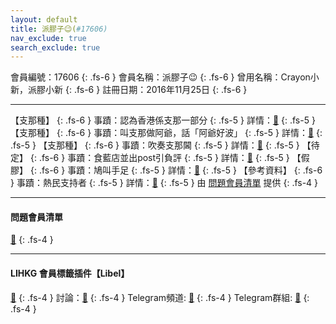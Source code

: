 ```yaml
---
layout: default
title: 派膠子😉(#17606)
nav_exclude: true
search_exclude: true
---
```


會員編號：17606
{: .fs-6 }
會員名稱：派膠子😉
{: .fs-6 }
曾用名稱：Crayon小新，派膠小新
{: .fs-6 }
註冊日期：2016年11月25日
{: .fs-6 }

---

<div class="code-example" markdown="1">

【支那種】
{: .fs-6 }
事蹟：認為香港係支那一部分
{: .fs-5 }
詳情：[🔗](https://lih.kg/hEOvjT)
{: .fs-5 }
【支那種】
{: .fs-6 }
事蹟：叫支那做阿爺，話「阿爺好波」
{: .fs-5 }
詳情：[🔗](https://lih.kg/icrPuT)
{: .fs-5 }
【支那種】
{: .fs-6 }
事蹟：吹奏支那閪
{: .fs-5 }
詳情：[🔗](https://lih.kg/bbKnwbV)
{: .fs-5 }
【待定】
{: .fs-6 }
事蹟：食藍店並出post引負評
{: .fs-5 }
詳情：[🔗](https://lih.kg/2414175)
{: .fs-5 }
【假膠】
{: .fs-6 }
事蹟：鳩叫手足
{: .fs-5 }
詳情：[🔗](https://lih.kg/bfNKinV)
{: .fs-5 }
【參考資料】
{: .fs-6 }
事蹟：熱民支持者
{: .fs-5 }
詳情：[🔗](https://lih.kg/biPsbHV)
{: .fs-5 }
由 [問題會員清單](#問題會員清單) 提供
{: .fs-4 }

</div>

---

#### 問題會員清單
[🔗](https://github.com/V4KFDgEw8T/rccnmlhnzv)
{: .fs-4 }

---

#### LIHKG 會員標籤插件【Libel】
[🔗](https://kitce.github.io/libel)
{: .fs-4 }
討論：[🔗](https://lih.kg/2841778)
{: .fs-4 }
Telegram頻道: [🔗](https://t.me/LibelOfficialChannel)
{: .fs-4 }
Telegram群組: [🔗](https://t.me/LibelOfficialGroup)
{: .fs-4 }
